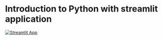 # Introduction to Python with streamlit application

[![Streamlit App](https://static.streamlit.io/badges/streamlit_badge_black_white.svg)](https://emaddar-python-sas-dev-ia-hello-world-2xjkdn.streamlit.app/)
